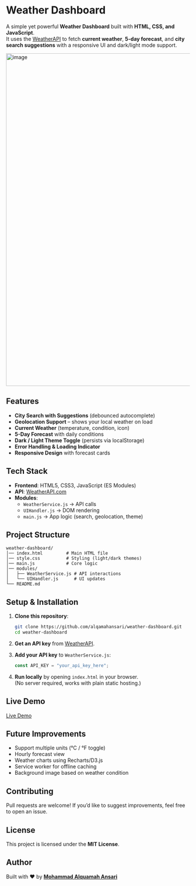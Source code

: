 # Weather Dashboard

A simple yet powerful **Weather Dashboard** built with **HTML, CSS, and JavaScript**.  
It uses the [WeatherAPI](https://www.weatherapi.com/) to fetch **current weather**, **5-day forecast**, and **city search suggestions** with a responsive UI and dark/light mode support.

<img width="1918" height="909" alt="image" src="https://github.com/user-attachments/assets/b39c19ef-0894-4bc6-9d6f-5ca0a2c92723" />



## Features
- **City Search with Suggestions** (debounced autocomplete)
- **Geolocation Support** – shows your local weather on load
- **Current Weather** (temperature, condition, icon)
- **5-Day Forecast** with daily conditions
- **Dark / Light Theme Toggle** (persists via localStorage)
- **Error Handling & Loading Indicator**
- **Responsive Design** with forecast cards


## Tech Stack
- **Frontend**: HTML5, CSS3, JavaScript (ES Modules)
- **API**: [WeatherAPI.com](https://www.weatherapi.com/)
- **Modules**:
  - `WeatherService.js` → API calls
  - `UIHandler.js` → DOM rendering
  - `main.js` → App logic (search, geolocation, theme)


## Project Structure
```
weather-dashboard/
│── index.html         # Main HTML file
│── style.css          # Styling (light/dark themes)
│── main.js            # Core logic
│── modules/
│   ├── WeatherService.js # API interactions
│   └── UIHandler.js      # UI updates
└── README.md
```


## Setup & Installation
1. **Clone this repository**:
   ```bash
   git clone https://github.com/alqamahansari/weather-dashboard.git
   cd weather-dashboard
   ```

2. **Get an API key** from [WeatherAPI](https://www.weatherapi.com/).

3. **Add your API key** to `WeatherService.js`:
   ```js
   const API_KEY = "your_api_key_here";
   ```

4. **Run locally** by opening `index.html` in your browser.  
   (No server required, works with plain static hosting.)


## Live Demo
[Live Demo](http://alqamahansari.github.io/weather-dashboard/)


## Future Improvements
- Support multiple units (°C / °F toggle)
- Hourly forecast view
- Weather charts using Recharts/D3.js
- Service worker for offline caching
- Background image based on weather condition


## Contributing
Pull requests are welcome! If you’d like to suggest improvements, feel free to open an issue.


## License
This project is licensed under the **MIT License**.


## Author
Built with ❤️ by **[Mohammad Alquamah Ansari](https://github.com/alqamahansari)**
